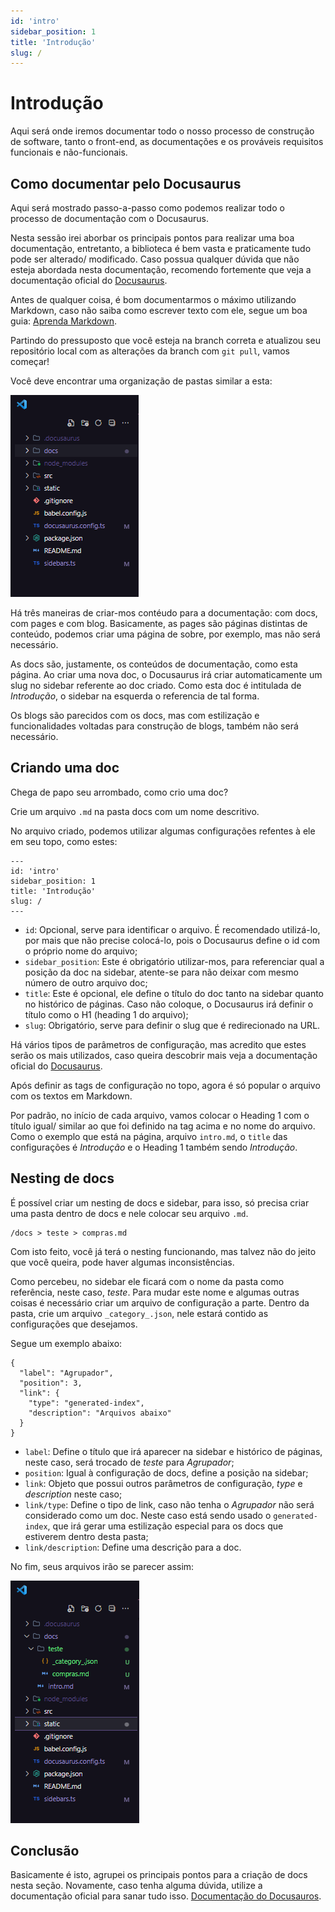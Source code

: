 ```yaml
---
id: 'intro'
sidebar_position: 1
title: 'Introdução'
slug: /
---
```


# Introdução

Aqui será onde iremos documentar todo o nosso processo de construção de software, tanto o front-end, as documentações e
os prováveis requisitos funcionais e não-funcionais.

## Como documentar pelo Docusaurus

Aqui será mostrado passo-a-passo como podemos realizar todo o processo de documentação com o Docusaurus.

Nesta sessão irei aborbar os principais pontos para realizar uma boa documentação, entretanto, a biblioteca é bem vasta
e praticamente tudo pode ser alterado/ modificado. Caso possua qualquer dúvida que não esteja abordada nesta documentação,
recomendo fortemente que veja a documentação oficial do [Docusaurus](https://docusaurus.io/docs).

Antes de qualquer coisa, é bom documentarmos o máximo utilizando Markdown, caso não saiba como escrever texto com ele, 
segue um boa guia: [Aprenda Markdown](https://blog.da2k.com.br/2015/02/08/aprenda-markdown/).

Partindo do pressuposto que você esteja na branch correta e atualizou seu repositório local com as alterações da branch
com `git pull`, vamos começar!

Você deve encontrar uma organização de pastas similar a esta:

![exemplo1-print](../static/img/docusaurus-file-print.png)

Há três maneiras de criar-mos contéudo para a documentação: com docs, com pages e com blog.
Basicamente, as pages são páginas distintas de conteúdo, podemos criar uma página de sobre, por exemplo, mas não será necessário.

As docs são, justamente, os conteúdos de documentação, como esta página. Ao criar uma nova doc, o Docusaurus irá criar automaticamente
um slug no sidebar referente ao doc criado. Como esta doc é intitulada de _Introdução_, o sidebar na esquerda o referencia de tal forma.

Os blogs são parecidos com os docs, mas com estilização e funcionalidades voltadas para construção de blogs, também não será necessário.

## Criando uma doc

Chega de papo seu arrombado, como crio uma doc?

Crie um arquivo `.md` na pasta docs com um nome descritivo.

No arquivo criado, podemos utilizar algumas configurações refentes à ele em seu topo, como estes:

```
---
id: 'intro'
sidebar_position: 1
title: 'Introdução'
slug: /
---
```
- `id`: Opcional, serve para identificar o arquivo. É recomendado utilizá-lo, por mais que não precise colocá-lo,
  pois o Docusaurus define o id com o próprio nome do arquivo;
- `sidebar_position`: Este é obrigatório utilizar-mos, para referenciar qual a posição da doc na sidebar, atente-se para
  não deixar com mesmo número de outro arquivo doc;
- `title`: Este é opcional, ele define o título do doc tanto na sidebar quanto no histórico de páginas. Caso não coloque,
  o Docusaurus irá definir o título como o H1 (heading 1 do arquivo);
- `slug`: Obrigatório, serve para definir o slug que é redirecionado na URL. 

Há vários tipos de parâmetros de configuração, mas acredito que estes serão os mais utilizados, caso queira descobrir mais veja
a documentação oficial do [Docusaurus](https://docusaurus.io/docs).

Após definir as tags de configuração no topo, agora é só popular o arquivo com os textos em Markdown.

Por padrão, no início de cada arquivo, vamos colocar o Heading 1 com o título igual/ similar ao que foi definido na
tag acima e no nome do arquivo. Como o exemplo que está na página, arquivo `intro.md`, o `title` das configurações é _Introdução_
e o Heading 1 também sendo _Introdução_.

## Nesting de docs

É possível criar um nesting de docs e sidebar, para isso, só precisa criar uma pasta dentro de docs e nele colocar seu arquivo `.md`.

```
/docs > teste > compras.md
```

Com isto feito, você já terá o nesting funcionando, mas talvez não do jeito que você queira, pode haver algumas inconsistências.

Como percebeu, no sidebar ele ficará com o nome da pasta como referência, neste caso, _teste_. Para mudar este nome e algumas
outras coisas é necessário criar um arquivo de configuração a parte. Dentro da pasta, crie um arquivo `_category_.json`, nele
estará contido as configurações que desejamos.

Segue um exemplo abaixo: 

```
{
  "label": "Agrupador",
  "position": 3,
  "link": {
    "type": "generated-index",
    "description": "Arquivos abaixo"
  }
}
```
- `label`: Define o título que irá aparecer na sidebar e histórico de páginas, neste caso, será trocado de _teste_ para _Agrupador_;
- `position`: Igual à configuração de docs, define a posição na sidebar;
- `link`: Objeto que possui outros parâmetros de configuração, _type_ e _description_ neste caso;
- `link/type`: Define o tipo de link, caso não tenha o _Agrupador_ não será considerado como um doc. Neste caso está sendo usado
  o `generated-index`, que irá gerar uma estilização especial para os docs que estiverem dentro desta pasta;
- `link/description`: Define uma descrição para a doc.

No fim, seus arquivos irão se parecer assim:

![exemplo2-print](../static/img/docusauros-newFile-print.png)

## Conclusão

Basicamente é isto, agrupei os principais pontos para a criação de docs nesta seção. Novamente, caso tenha alguma dúvida, utilize
a documentação oficial para sanar tudo isso. [Documentação do Docusauros](https://docusaurus.io/docs).